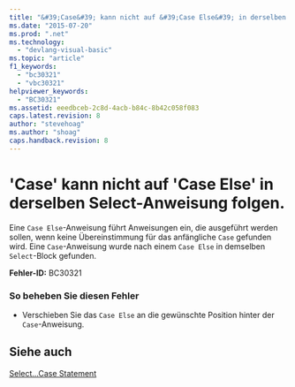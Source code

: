 ```yaml
---
title: "&#39;Case&#39; kann nicht auf &#39;Case Else&#39; in derselben Select-Anweisung folgen. | Microsoft Docs"
ms.date: "2015-07-20"
ms.prod: ".net"
ms.technology: 
  - "devlang-visual-basic"
ms.topic: "article"
f1_keywords: 
  - "bc30321"
  - "vbc30321"
helpviewer_keywords: 
  - "BC30321"
ms.assetid: eeedbceb-2c8d-4acb-b84c-8b42c058f083
caps.latest.revision: 8
author: "stevehoag"
ms.author: "shoag"
caps.handback.revision: 8
---
```

# &#39;Case&#39; kann nicht auf &#39;Case Else&#39; in derselben Select-Anweisung folgen.
Eine `Case Else`\-Anweisung führt Anweisungen ein, die ausgeführt werden sollen, wenn keine Übereinstimmung für das anfängliche `Case` gefunden wird. Eine `Case`\-Anweisung wurde nach einem `Case Else` in demselben `Select`\-Block gefunden.  
  
 **Fehler\-ID:** BC30321  
  
### So beheben Sie diesen Fehler  
  
-   Verschieben Sie das `Case Else` an die gewünschte Position hinter der `Case`\-Anweisung.  
  
## Siehe auch  
 [Select...Case Statement](../../visual-basic/language-reference/statements/select-case-statement.md)